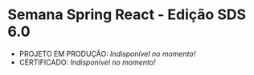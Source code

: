 # Semana Spring React - Edição SDS 6.0

- PROJETO EM PRODUÇÃO:  _Indisponível no momento!_
- CERTIFICADO: _Indisponível no momento!_  
